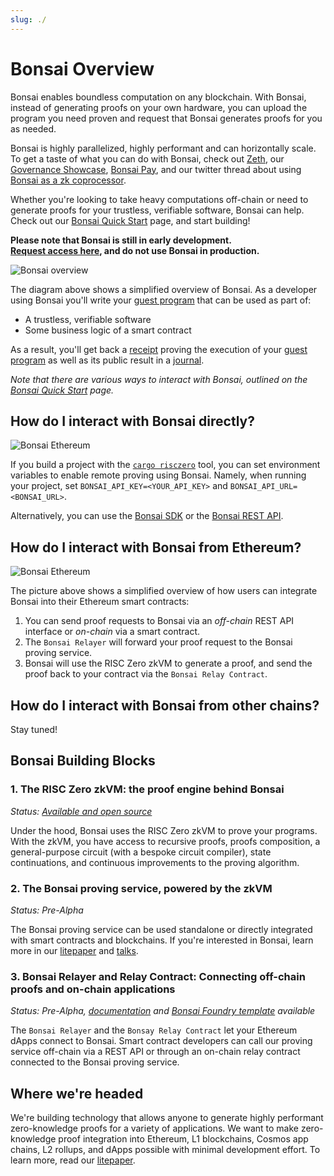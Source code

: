 ```yaml
---
slug: ./
---
```


# Bonsai Overview

Bonsai enables boundless computation on any blockchain.
With Bonsai, instead of generating proofs on your own hardware, you can upload the program you need proven and request that Bonsai generates proofs for you as needed.

Bonsai is highly parallelized, highly performant and can horizontally scale. To get a taste of what you can do with Bonsai, check out [Zeth], our [Governance Showcase], [Bonsai Pay], and our twitter thread about using [Bonsai as a zk coprocessor].

Whether you're looking to take heavy computations off-chain or need to generate proofs for your trustless, verifiable software, Bonsai can help.
Check out our [Bonsai Quick Start] page, and start building!

**Please note that Bonsai is still in early development. <br/>
[Request access here], and do not use Bonsai in production.**

![Bonsai overview](/img/bonsai_architecture.png)

The diagram above shows a simplified overview of Bonsai.
As a developer using Bonsai you'll write your [guest program] that can be used as part of:

- A trustless, verifiable software
- Some business logic of a smart contract

As a result, you'll get back a [receipt] proving the execution of your [guest program] as well as its public result in a [journal].

_Note that there are various ways to interact with Bonsai, outlined on the [Bonsai Quick Start] page._

## How do I interact with Bonsai directly?

![Bonsai Ethereum](/img/bonsai_zkvm.png)

If you build a project with the [`cargo risczero`] tool, you can set environment variables to enable remote proving using Bonsai. Namely, when running your project, set `BONSAI_API_KEY=<YOUR_API_KEY>` and `BONSAI_API_URL=<BONSAI_URL>`.

Alternatively, you can use the [Bonsai SDK] or the [Bonsai REST API].

## How do I interact with Bonsai from Ethereum?

![Bonsai Ethereum](/img/bonsai_ethereum.png)

The picture above shows a simplified overview of how users can integrate Bonsai into their Ethereum smart contracts:

1. You can send proof requests to Bonsai via an _off-chain_ REST API interface or _on-chain_ via a smart contract.
2. The `Bonsai Relayer` will forward your proof request to the Bonsai proving service.
3. Bonsai will use the RISC Zero zkVM to generate a proof, and send the proof back to your contract via the `Bonsai Relay Contract`.

## How do I interact with Bonsai from other chains?

Stay tuned!

## Bonsai Building Blocks

### 1. The RISC Zero zkVM: the proof engine behind Bonsai

_Status: [Available and open source](https://github.com/risc0/risc0)_

Under the hood, Bonsai uses the RISC Zero zkVM to prove your programs. With the zkVM, you have access to recursive proofs, proofs composition, a general-purpose circuit (with a bespoke circuit compiler), state continuations, and continuous improvements to the proving algorithm.

### 2. The Bonsai proving service, powered by the zkVM

_Status: Pre-Alpha_

The Bonsai proving service can be used standalone or directly integrated with smart contracts and blockchains. If you're interested in Bonsai, learn more in our [litepaper] and [talks](https://youtu.be/nVAs2i-_Iyo?t=3044).

### 3. Bonsai Relayer and Relay Contract: Connecting off-chain proofs and on-chain applications

_Status: Pre-Alpha, [documentation](./bonsai-on-eth.md) and [Bonsai Foundry template](https://github.com/risc0/bonsai-foundry-template) available_

The `Bonsai Relayer` and the `Bonsay Relay Contract` let your Ethereum dApps connect to Bonsai. Smart contract developers can call our proving service off-chain via a REST API or through an on-chain relay contract connected to the Bonsai proving service.

## Where we're headed

We're building technology that allows anyone to generate highly performant zero-knowledge proofs for a variety of applications. We want to make zero-knowledge proof integration into Ethereum, L1 blockchains, Cosmos app chains, L2 rollups, and dApps possible with minimal development effort. To learn more, read our [litepaper].

[litepaper]: /litepaper
[Request access here]: https://bonsai.xyz/apply
[`cargo risczero`]: https://crates.io/crates/cargo-risczero
[Bonsai SDK]: https://crates.io/crates/bonsai-sdk
[Bonsai REST API]: https://api.bonsai.xyz/swagger-ui/
[Bonsai Quick Start]: quickstart.md
[Bonsai as a zk coprocessor]: https://twitter.com/RiscZero/status/1677316664772132864
[Governance Showcase]: https://github.com/risc0/risc0/tree/release-0.19/bonsai/examples/governance#readme
[Zeth]: https://www.risczero.com/news/zeth-release
[guest program]: /terminology#guest-program
[receipt]: /terminology#receipt
[journal]: /terminology#journal
[Bonsai Pay]: https://www.risczero.com/news/bonsai-pay
